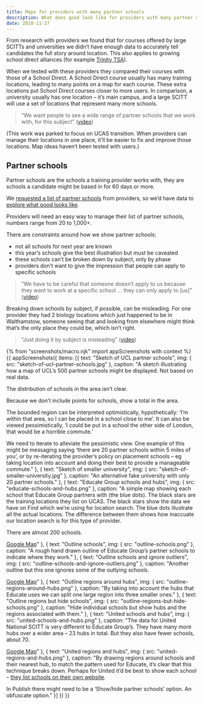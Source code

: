 ```yaml
---
title: Maps for providers with many partner schools
description: What does good look like for providers with many partner schools?
date: 2018-11-27
---
```

From research with providers we found that for courses offered by large SCITTs and universities we didn’t have enough data to accurately tell candidates the full story around location. This also applies to growing school direct alliances (for example [Trinity TSA](https://find-postgraduate-teacher-training.education.gov.uk/course/1YF/2QL9)).

When we tested with these providers they compared their courses with those of a School Direct. A School Direct course usually has many training locations, leading to many points on a map for each course. These extra locations put School Direct courses closer to more users. In comparison, a university usually has one location – it’s main campus, and a large SCITT will use a set of locations that represent many more schools.

> “We want people to see a wide range of partner schools that we work with, for this subject” ([video](https://lookback.io/watch/j7XGfjfS8Bh4WrSzz?t=19m18s))

(This work was parked to focus on UCAS transition. When providers can manage their locations in one place, it’ll be easier to fix and improve those locations. Map ideas haven’t been tested with users.)

## Partner schools

Partner schools are the schools a training provider works with, they are schools a candidate might be based in for 60 days or more.

We [requested a list of partner schools](https://trello.com/c/HYCOt7Od/733-collect-a-couple-of-sets-of-school-locations-from-large-scitts-and-universities) from providers, so we’d have data to [explore what good looks like](https://trello.com/c/YqMogW7u/735-design-what-good-looks-like-for-uni-and-national-scitt-locations).

Providers will need an easy way to manage their list of partner schools, numbers range from 20 to 1,000+.

There are constraints around how we show partner schools:

* not all schools for next year are known
* this year’s schools give the best illustration but must be caveated
* these schools can’t be broken down by subject, only by phase
* providers don’t want to give the impression that people can apply to specific schools

> “We have to be careful that someone doesn’t apply to us because they want to work at a specific school … they can only apply to \[us\]” ([video](https://lookback.io/watch/j7XGfjfS8Bh4WrSzz?t=48m2.26s))

Breaking down schools by subject, if possible, can be misleading. For one provider they had 2 biology locations which just happened to be in Walthamstow, someone seeing that and looking from elsewhere might think that’s the only place they could be, which isn’t right.

> “Just doing it by subject is misleading” ([video](https://lookback.io/watch/j7XGfjfS8Bh4WrSzz?t=1h17m12.81s))

{% from "screenshots/macro.njk" import appScreenshots with context %}
{{ appScreenshots({
  items: [{
    text: "Sketch of UCL partner schools",
    img: { src: "sketch-of-ucl-partner-schools.jpg" },
    caption: "A sketch illustrating how a map of UCL’s 500 partner schools might be displayed. Not based on real data.

The distribution of schools in the area isn’t clear.

Because we don’t include points for schools, show a total in the area.

The bounded region can be interpreted optimistically, hypothetically: ‘I’m within that area, so I can be placed in a school close to me’. It can also be viewed pessimistically, ‘I could be put in a school the other side of London, that would be a horrible commute.’

We need to iterate to alleviate the pessimistic view. One example of this might be messaging saying ‘there are 20 partner schools within 5 miles of you’, or by re-iterating the provider’s policy on placement schools – eg taking location into account and doing their best to provide a manageable commute."
  }, {
    text: "Sketch of smaller university",
    img: { src: "sketch-of-smaller-university.jpg" },
    caption: "An alternative fake university with only 20 partner schools."
  }, {
    text: "Educate Group schools and hubs",
    img: { src: "educate-schools-and-hubs.png" },
    caption: "A simple map showing each school that Educate Group partners with (the blue dots). The black stars are the training locations they list on UCAS. The black stars show the data we have on Find which we’re using for location search. The blue dots illustrate all the actual locations. The difference between them shows how inaccuate our location search is for this type of provider.

There are almost 200 schools.

[Google Map](https://www.google.com/maps/d/u/1/edit?mid=1bkUM7X4NML3-fkRSVtRbBe-uo9c1Vaoe&ll=52.768288612172654%2C-1.9754494999999679&z=7)"
  }, {
    text: "Outline schools",
    img: { src: "outline-schools.png" },
    caption: "A rough hand drawn outline of Educate Group’s partner schools to indicate where they work."
  }, {
    text: "Outline schools and ignore outliers",
    img: { src: "outline-schools-and-ignore-outliers.png" },
    caption: "Another outline but this one ignores some of the outlying schools.

[Google Map](https://www.google.com/maps/d/u/1/edit?mid=1qGoXy_eDE6amZYWkF_JwgsBcB-XR4uxm&ll=53.63114770019044%2C-1.3202538000000459&z=7)"
  }, {
    text: "Outline regions around hubs",
    img: { src: "outline-regions-around-hubs.png" },
    caption: "By taking into account the hubs that Educate uses we can split one large region into three smaller ones."
  }, {
    text: "Outline regions but hide schools",
    img: { src: "outline-regions-but-hide-schools.png" },
    caption: "Hide individual schools but show hubs and the regions associated with them."
  }, {
    text: "United schools and hubs",
    img: { src: "united-schools-and-hubs.png" },
    caption: "The data for United National SCITT is very different to Educate Group’s. They have many more hubs over a wider area – 23 hubs in total. But they also have fewer schools, about 70.

[Google Map](https://www.google.com/maps/d/u/1/edit?mid=1Mwtq1HM9bDMfgQ9UvlDNzc-9sUilhjFs&ll=52.66492574421534%2C-0.9992265000000771&z=7)"
  }, {
    text: "United regions and hubs",
    img: { src: "united-regions-and-hubs.png" },
    caption: "By drawing regions around schools and their nearest hub, to match the pattern used for Educate, it’s clear that this technique breaks down. Perhaps for United it’d be best to show each school – [they list schools on their own website](https://www.unitedteaching.org.uk/about-us/our-schools).

In Publish there might need to be a ‘Show/hide partner schools’ option. An obfuscate option."
  }]
}) }}
